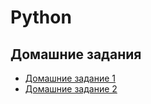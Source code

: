 # Python

## Домашние задания

- [Домашние задание 1](./homework1)
- [Домашние задание 2](./homework2)
